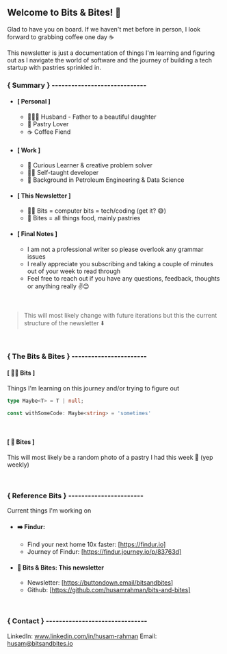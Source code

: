 ## Welcome to Bits & Bites! 👋

Glad to have you on board. If we haven't met before in person, I look forward to grabbing coffee one day ☕️

This newsletter is just a documentation of things I'm learning and figuring out as I navigate the world of software and the journey of building a tech startup with pastries sprinkled in.
### \{ Summary \} \-----------------------------

- #### **[ Personal ]**
    - 👨‍👩‍👧 Husband - Father to a beautiful daughter
    - 🥐 Pastry Lover
    - ☕️ Coffee Fiend
- #### **[ Work ]**
    - 🧐 Curious Learner & creative problem solver
    - 🧑‍💻 Self-taught developer
    - 🏫 Background in Petroleum Engineering & Data Science
- #### **[ This Newsletter ]**
    - 👨‍💻 Bits = computer bits = tech/coding (get it? 😅)
    - 🍪 Bites = all things food, mainly pastries
- #### **[ Final Notes ]**
    - I am not a professional writer so please overlook any grammar issues
    - I really appreciate you subscribing and taking a couple of minutes out of your week to read through
    - Feel free to reach out if you have any questions, feedback, thoughts or anything really ✌️😊

<br />

> This will most likely change with future iterations but this the current structure of the newsletter ⬇️

<br />

### \{ The Bits & Bites \} \-----------------------
#### **[ 👨‍💻 Bits ]**

Things I'm learning on this journey and/or trying to figure out

```ts
type Maybe<T> = T | null;

const withSomeCode: Maybe<string> = 'sometimes'
```

<br />

#### **[ 🍪 Bites ]**


This will most likely be a random photo of a pastry I had this week 🥐 (yep weekly)

<br />

### \{ Reference Bits \} \-----------------------

Current things I'm working on

- #### ➡️ **Findur:**
    - Find your next home 10x faster: [https://findur.io]
    - Journey of Findur: [https://findur.journey.io/p/83763d]
- #### 📧 **Bits & Bites**: This newsletter
    - Newsletter: [https://buttondown.email/bitsandbites]
    - Github: [https://github.com/husamrahman/bits-and-bites]

<br />

### \{ Contact \} \-------------------------------

LinkedIn: www.linkedin.com/in/husam-rahman
Email: husam@bitsandbites.io